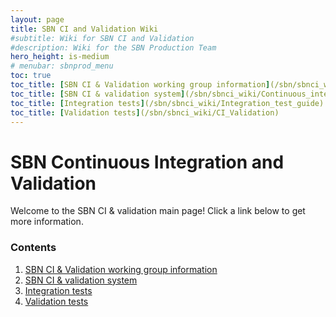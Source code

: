 ```yaml
---
layout: page
title: SBN CI and Validation Wiki
#subtitle: Wiki for SBN CI and Validation
#description: Wiki for the SBN Production Team
hero_height: is-medium
# menubar: sbnprod_menu
toc: true
toc_title: [SBN CI & Validation working group information](/sbn/sbnci_wiki/SBN_CI_Validation_group)
toc_title: [SBN CI & validation system](/sbn/sbnci_wiki/Continuous_integration)
toc_title: [Integration tests](/sbn/sbnci_wiki/Integration_test_guide)
toc_title: [Validation tests](/sbn/sbnci_wiki/CI_Validation)
---
```



# SBN Continuous Integration and Validation

Welcome to the SBN CI & validation main page! Click a link below to get more information.

### Contents
1. [SBN CI & Validation working group information](/sbn/sbnci_wiki/SBN_CI_Validation_group)
2. [SBN CI & validation system](/sbn/sbnci_wiki/Continuous_integration)
3. [Integration tests](/sbn/sbnci_wiki/Integration_test_guide)
4. [Validation tests](/sbn/sbnci_wiki/CI_Validation)


